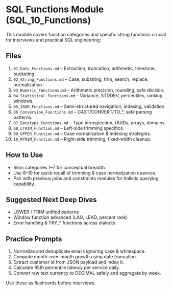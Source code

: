 # SQL Functions Module (SQL_10_Functions)

This module covers function categories and specific string functions crucial for interviews and practical SQL engineering:

## Files
1. `01_Date_Functions.md` – Extraction, truncation, arithmetic, timezone, bucketing.
2. `02_String_Functions.md` – Case, substring, trim, search, replace, normalization.
3. `03_Numeric_Functions.md` – Arithmetic precision, rounding, safe division.
4. `04_Statistical_Functions.md` – Variance, STDDEV, percentiles, ranking windows.
5. `05_JSON_Functions.md` – Semi-structured navigation, indexing, validation.
6. `06_Conversion_Functions.md` – CAST/CONVERT/TO_*, safe parsing patterns.
7. `07_Datatype_Functions.md` – Type introspection, UUIDs, arrays, domains.
8. `08_LTRIM_Function.md` – Left-side trimming specifics.
9. `09_UPPER_Function.md` – Case normalization & indexing strategies.
10. `10_RTRIM_Function.md` – Right-side trimming, fixed-width cleanup.

## How to Use
- Skim categories 1–7 for conceptual breadth.
- Use 8–10 for quick recall of trimming & case normalization nuances.
- Pair with previous joins and constraints modules for holistic querying capability.

## Suggested Next Deep Dives
- LOWER / TRIM unified patterns
- Window function advanced (LAG, LEAD, percent rank)
- Error handling & TRY_* functions across dialects

## Practice Prompts
1. Normalize and deduplicate emails ignoring case & whitespace.
2. Compute month-over-month growth using date truncation.
3. Extract customer id from JSON payload and index it.
4. Calculate 95th percentile latency per service daily.
5. Convert raw text currency to DECIMAL safely and aggregate by week.

Use these as flashcards before interviews.
